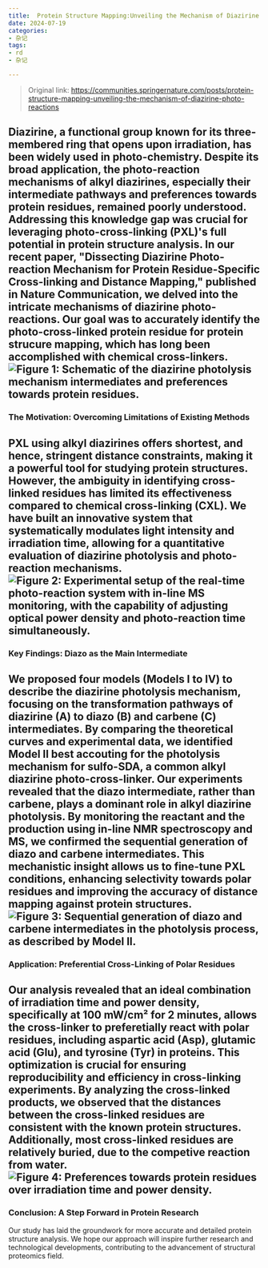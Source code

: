 ```yaml
---
title:  Protein Structure Mapping:Unveiling the Mechanism of Diazirine Photo-reactions
date: 2024-07-19
categories:
- 杂记
tags:
- rd
- 杂记

---
```


> Original link: https://communities.springernature.com/posts/protein-structure-mapping-unveiling-the-mechanism-of-diazirine-photo-reactions

Diazirine, a functional group known for its three-membered ring that opens upon irradiation, has been widely used in photo-chemistry. Despite its broad application, the photo-reaction mechanisms of alkyl diazirines, especially their intermediate pathways and preferences towards protein residues, remained poorly understood. Addressing this knowledge gap was crucial for leveraging photo-cross-linking (PXL)'s full potential in protein structure analysis.
In our recent paper, "Dissecting Diazirine Photo-reaction Mechanism for Protein Residue-Specific Cross-linking and Distance Mapping," published in Nature Communication, we delved into the intricate mechanisms of diazirine photo-reactions. Our goal was to accurately identify the photo-cross-linked protein residue for protein strucure mapping, which has long been accomplished with chemical cross-linkers.
![Figure 1: Schematic of the diazirine photolysis mechanism intermediates and preferences towards protein residues.](https://communities.springernature.com/cdn-cgi/image/metadata=copyright,fit=scale-down,format=auto,quality=95/https://images.zapnito.com/uploads/qH61iPr4RD2PKAbAnBJi_1.png)
---
<!--more-->
 
### The Motivation: Overcoming Limitations of Existing Methods
PXL using alkyl diazirines offers shortest, and hence, stringent distance constraints, making it a powerful tool for studying protein structures. However, the ambiguity in identifying cross-linked residues has limited its effectiveness compared to chemical cross-linking (CXL). We have built an innovative system that systematically modulates light intensity and irradiation time, allowing for a quantitative evaluation of diazirine photolysis and photo-reaction mechanisms.
![Figure 2: Experimental setup of the real-time photo-reaction system with in-line MS monitoring, with the capability of adjusting optical power density and photo-reaction time simultaneously. ](https://communities.springernature.com/cdn-cgi/image/metadata=copyright,fit=scale-down,format=auto,quality=95/https://images.zapnito.com/uploads/RVgf7gt2SQehP8qT6Zg0_2.png)
---
 
### Key Findings: Diazo as the Main Intermediate
We proposed four models (Models I to IV) to describe the diazirine photolysis mechanism, focusing on the transformation pathways of diazirine (A) to diazo (B) and carbene (C) intermediates. By comparing the theoretical curves and experimental data, we identified Model II best accouting for the photolysis mechanism for sulfo-SDA, a common alkyl diazirine photo-cross-linker.
Our experiments revealed that the diazo intermediate, rather than carbene, plays a dominant role in alkyl diazirine photolysis. By monitoring the reactant and the production using in-line NMR spectroscopy and MS, we confirmed the sequential generation of diazo and carbene intermediates. This mechanistic insight allows us to fine-tune PXL conditions, enhancing selectivity towards polar residues and improving the accuracy of distance mapping against protein structures.
![Figure 3: Sequential generation of diazo and carbene intermediates in the photolysis process, as described by Model II.](https://communities.springernature.com/cdn-cgi/image/metadata=copyright,fit=scale-down,format=auto,quality=95/https://images.zapnito.com/uploads/FpkwkCEfQdOUYx3HFcRx_3.png)
---
 
### Application: Preferential Cross-Linking of Polar Residues
Our analysis revealed that an ideal combination of irradiation time and power density, specifically at 100 mW/cm² for 2 minutes, allows the cross-linker to preferetially react with polar residues, including aspartic acid (Asp), glutamic acid (Glu), and tyrosine (Tyr) in proteins. This optimization is crucial for ensuring reproducibility and efficiency in cross-linking experiments. By analyzing the cross-linked products, we observed that the distances between the cross-linked residues are consistent with the known protein structures. Additionally, most cross-linked residues are relatively buried, due to the competive reaction from water.
![Figure 4: Preferences towards protein residues over irradiation time and power density.](https://communities.springernature.com/cdn-cgi/image/metadata=copyright,fit=scale-down,format=auto,quality=95/https://images.zapnito.com/uploads/HDZcQeNSTis953nxUyHS_4.png)
---
 
### Conclusion: A Step Forward in Protein Research
Our study has laid the groundwork for more accurate and detailed protein structure analysis. We hope our approach will inspire further research and technological developments, contributing to the advancement of structural proteomics field.